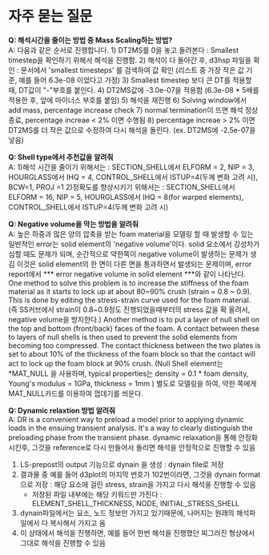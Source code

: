 # 자주 묻는 질문

**Q: 해석시간을 줄이는 방법 중 Mass Scaling하는 방법?**  
A: 다음과 같은 순서로 진행합니다.
    1) DT2MS를 0을 놓고 돌려본다 : Smallest timestep을 확인하기 위해서 해석을 진행함.
    2) 해석이 다 돌아간 후, d3hsp 파일을 확인 : 문서에서 'smallest timesteps' 를 검색하여 값 확인 (리스트 중 가장 작은 값 기준, 예를 들어 6.3e-08 이었다고 가정)
    3) Smallest timestep 보다 큰 DT를 적용할 때, DT값이 "-"부호를 붙인다.
    4) DT2MS값에 -3.0e-07을 적용함 (6.3e-08 * 5배를 적용한 후, 앞에 마이너스 부호를 붙임)
    5) 해석을 재진행
    6) Solving window에서 add mass, percentage increase check
    7) normal termination이 뜨면 해석 정상종료, percentage increae < 2% 이면 수행됨
    8) percentage increae > 2% 이면 DT2MS를 더 작은 값으로 수정하여 다시 해석을 돌린다. (ex. DT2MS에 -2.5e-07을 넣음)

**Q: Shell type에서 추천값을 알려줘**  
A: 1)해석 시간을 줄이기 위해서는 : SECTION_SHELL에서 ELFORM = 2, NIP = 3, HOURGLASS에서 IHQ = 4, CONTROL_SHELL에서 ISTUP=4(두께 변화 고려 시), BCW=1, PROJ =1
   2)정확도를 향상시키기 위해서는 : SECTION_SHELL에서 ELFORM = 16, NIP = 5, HOURGLASS에서 IHQ = 8(for warped elements), CONTROL_SHELL에서 ISTUP=4(두께 변화 고려 시)

**Q: Negative volume을 막는 방법을 알려줘**  
A: 높은 하중과 많은 양의 압축을 받는 foam material을 모델링 할 때 발생할 수 있는 일반적인 error는 solid element의 'negative volume'이다.
solid 요소에서 강성차가 심할 때도 문제가 되며, 순간적으로 약한쪽이 negative volume이 발생하는 문제가 생김
이것은 solid element의 한 면이 다른 면을 통과하면서 발생되는 문제이며, error report에서 *** error negative volume in solid element ***와 같이 나타난다.
One method to solve this problem is to increase the stiffness of the foam material as it starts to lock up at about 80~90% crush (strain = 0.8 ~ 0.9).
This is done by editing the stress-strain curve used for the foam material.
(즉 SS커브에서 strain이 0.8~0.9정도 진행되었을때부터의 stress 값을 확 올려서, negative volume을 방지한다.)
Another method is to put a layer of null shell on the top and bottom (front/back) faces of the foam. A contact between these to layers of null shells is then used to prevent the solid elements from becoming too compressed.
The contact thickness between the two plates is set to about 10% of the thickness of the foam block so that the contact will act to lock up the foam block at 90% crush.
(Null Shell element는 *MAT_NULL 을 사용하며, typical properties는 density = 0.1 * foam density, Young's modulus = 1GPa, thickness = 1mm )
별도로 모델링을 하여, 약한 쪽에게 MAT_NULL카드를 이용하여 껍데기를 씌운다.

**Q: Dynamic relaxtion 방법 알려줘**  
A: DR is a convenient way to preload a model prior to applying dynamic loads in the ensuing transient analysis. It's a way to clearly distinguish the preloading phase from the transient phase.
dynamic relaxation을 통해 안정화시킨후, 그것을 reference로 다시 만들어서 돌리면 해석을 안정적으로 진행할 수 있음
1) LS-prepost의 output 기능으로 dynain 을 생성 : dynain file로 저장
2) 결과물 중 예를 들어 d3plot의 마지막 번호가 102번이라면, 그것을 dynain format으로 저장 : 해당 요소에 걸린 stress, strain을 가지고 다시 해석을 진행할 수 있음
   - 저장된 파일 내부에는 해당 키워드만 가진다 : ELEMENT_SHELL_THICKNESS, NODE, INITIAL_STRESS_SHELL
3) dynain파일에서는 요소, 노드 정보만 가지고 있기때문에, 나머지는 원래의 해석파일에서 다 복사해서 가지고 옴
4) 이 상태에서 해석을 진행하면, 예를 들어 한번 해석을 진행했던 찌그러진 형상에서 그대로 해석을 진행할 수 있음



